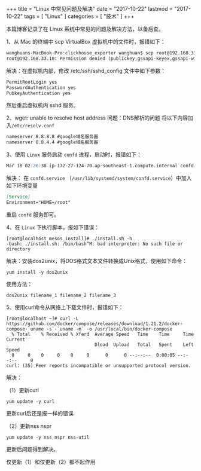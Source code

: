 +++
title = "Linux 中常见问题及解决"
date = "2017-10-22"
lastmod = "2017-10-22"
tags = [
    "Linux"
]
categories = [
    "技术"
]
+++

本篇博客记录了在 Linux 系统中常见的问题及解决方法，以备后查。

<!--more-->

1、从 Mac 的终端中 scp VirtualBox 虚拟机中的文件时，报错如下：
```markdown
wanghuans-MacBook-Pro:clickhouse_exporter wanghuan$ scp root@192.168.33.10:/vagrant/clickhouse_exporter ./
root@192.168.33.10: Permission denied (publickey,gssapi-keyex,gssapi-with-mic).
```
解决：在虚拟机内部，修改 /etc/ssh/sshd_config 文件中如下参数：
```markdown
PermitRootLogin yes
PasswordAuthentication yes
PubkeyAuthentication yes
```
然后重启虚拟机内 sshd 服务。

2、wget: unable to resolve host address
问题：DNS解析的问题
将以下内容加入`/etc/resolv.conf`
```markdown
nameserver 8.8.8.8 #google域名服务器
nameserver 8.8.4.4 #google域名服务器
```

3、使用 `Linux` 服务启动 `confd` 进程，启动时，报错如下：
```markdown
Mar 18 02:26:38 ip-172-27-124-70.ap-southeast-1.compute.internal confd[28240]: 2019-03-18T02:26:38Z ip-172-27-124-70.ap-southeast-1.compute.internal /usr/bin/confd[28240]: FATAL UserHomeNotFound: user home directory not found.
```
解决：
在 `confd.service` （`/usr/lib/systemd/system/confd.service`）中加入如下环境变量
```markdown
[Service]
Environment="HOME=/root"
```
重启 `confd` 服务即可。

4、在 `Linux` 下执行脚本，报如下错误：
```
[root@localhost mesos_install]# ./install.sh -h
-bash: ./install.sh: /bin/bash^M: bad interpreter: No such file or directory
```

解决：安装dos2unix，将DOS格式文本文件转换成Unix格式，使用如下命令：
```
yum install -y dos2unix
```
使用方法：
```
dos2unix filename_1 filename_2 filename_3
```

5、使用curl命令从网络上下载文件时，报错如下：
```
[root@localhost ~]# curl -L https://github.com/docker/compose/releases/download/1.21.2/docker-compose-`uname -s`-`uname -m` -o /usr/local/bin/docker-compose
  % Total    % Received % Xferd  Average Speed   Time    Time     Time  Current
                                 Dload  Upload   Total   Spent    Left  Speed
  0     0    0     0    0     0      0      0 --:--:--  0:00:05 --:--:--     0
curl: (35) Peer reports incompatible or unsupported protocol version.
```
解决：

（1）更新curl
```
yum update -y curl
```
更新curl后还是报一样的错误

（2）更新nss nspr
```
yum update -y nss nspr nss-util
```
更新后问题得到解决。

仅更新（1）和仅更新（2）都不起作用
